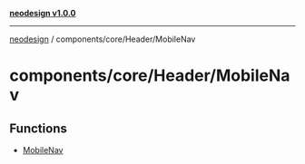 [**neodesign v1.0.0**](../../../../README.md)

***

[neodesign](../../../../modules.md) / components/core/Header/MobileNav

# components/core/Header/MobileNav

## Functions

- [MobileNav](functions/MobileNav.md)
